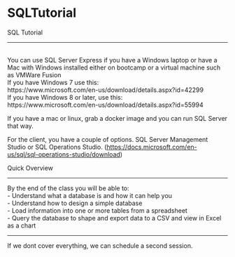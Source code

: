 # SQLTutorial
SQL Tutorial
<hr>
<br>
You can use SQL Server Express if you have a Windows 
laptop or have a Mac with Windows installed either on bootcamp 
or a virtual machine such as VMWare Fusion
<br>
If you have Windows 7 use this:
<br>
https://www.microsoft.com/en-us/download/details.aspx?id=42299
<br>
If you have Windows 8 or later, use this:
<br>
https://www.microsoft.com/en-us/download/details.aspx?id=55994

If you have a mac or linux, grab a docker image and you can run SQL Server that way.

For the client, you have a couple of options.
SQL Server Management Studio or SQL Operations Studio. (https://docs.microsoft.com/en-us/sql/sql-operations-studio/download)


Quick Overview
<hr>
By the end of the class you will be able to:<br>
- Understand what a database is and how it can help you<br>
- Understand how to design a simple database<br>
- Load information into one or more tables from a spreadsheet<br>
- Query the database to shape and export data to a CSV and view in Excel as a chart<br>
<hr>

If we dont cover everything, we can schedule a second session.<br>
